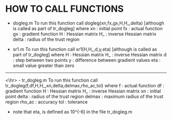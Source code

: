 HOW TO CALL FUNCTIONS
==========================================================================
- dogleg.m
To run this function call dogleg(xn,fx,gx,H,H_,delta)
[although is called as part of tr_dogleg]
where
	xn : initial point
	fx : actual function
	gx : gradient function
	H  : Hessian matrix
	H_ : inverse Hessian matrix
     delta : radius of the trust region

- sr1.m
To run this function call sr1(H,H_,d,y,eta)
[although is called as part of tr_dogleg]
where
	H  : Hessian matrix
	H_ : inverse Hessian matrix
	d  : step between two points
	y  : difference between gradient values
	eta : small value greater than zero
<hr><\hr>
- tr_dogleg.m
To run this function call tr_dogleg(f,df,H,H_,xn,delta,delmax,rho_ac,tol)
where
	f  : actual function
	df : gradient function
	H  : Hessian matrix
	H_ : inverse Hessian matrix
	xn : initial point
     delta : radius of the trust region
    delmax : maximum radius of the trust region
    rho_ac : accuracy
       tol : tolerance

- note that eta, is defined as 10^(-6) in the file tr_dogleg.m
